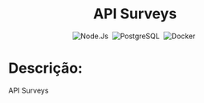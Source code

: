 <div align="center">  

<h1> API Surveys </h1>

![Node.Js](https://img.shields.io/badge/-Node.Js-1e272e?style=for-the-badge&logo=Node.Js)&nbsp;
![PostgreSQL](https://img.shields.io/badge/-PostgreSQL-1e272e?style=for-the-badge&logo=PostgreSQL)&nbsp;
![Docker](https://img.shields.io/badge/-Docker-1e272e?style=for-the-badge&logo=Docker)&nbsp;
</div>

<h1> Descrição: </h1>
<p>
API Surveys
</p>
